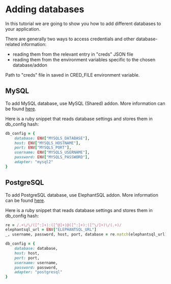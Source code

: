 # Adding databases

In this tutorial we are going to show you how to add different databases to your application.

There are generally two ways to access credentials and other database-related information:
* reading them from the relevant entry in "creds" JSON file
* reading them from the environment variables specific to the chosen database/addon

Path to "creds" file in saved in CRED_FILE environment variable.

## MySQL

To add MySQL database, use MySQL (Shared) addon. More information can be found [here](https://www.cloudcontrol.com/add-ons/mysqls).

Here is a ruby snippet that reads database settings and stores them in db_config hash:
~~~ruby
db_config = {
    database: ENV["MYSQLS_DATABASE"],
    host: ENV["MYSQLS_HOSTNAME"],
    port: ENV["MYSQLS_PORT"],
    username: ENV["MYSQLS_USERNAME"],
    password: ENV["MYSQLS_PASSWORD"],
    adapter: "mysql2"
}
~~~

## PostgreSQL

To add PostgreSQL database, use ElephantSQL addon. More information can be found [here](https://www.cloudcontrol.com/add-ons/elephantsql).

Here is a ruby snippet that reads database settings and stores them in db_config hash:
~~~ruby
re = /.+\/\/([^:]+):([^@]+)@([^:]+):([^\/]+)\/(.+)/
elephantsql_url = ENV["ELEPHANTSQL_URL"]
_, username, password, host, port, database = re.match(elephantsql_url).to_a

db_config = {
    database: database,
    host: host,
    port: port,
    username: username,
    password: password,
    adapter: "postgresql"
}
~~~
